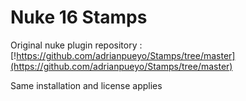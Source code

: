 # Nuke 16 Stamps

Original nuke plugin repository :
[!https://github.com/adrianpueyo/Stamps/tree/master](https://github.com/adrianpueyo/Stamps/tree/master)

Same installation and license applies
